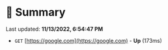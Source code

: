 # 📖 Summary
Last updated: **11/13/2022, 6:54:47 PM**

- `GET` [https://google.com](https://google.com) - **Up** (173ms)
